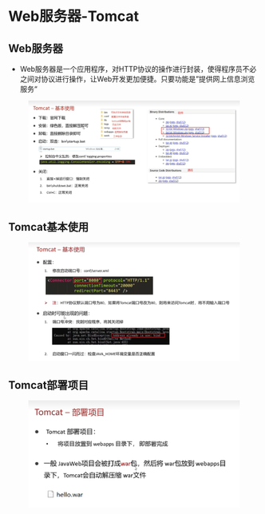 # Web服务器-Tomcat

## Web服务器

* Web服务器是一个应用程序，对HTTP协议的操作进行封装，使得程序员不必之间对协议进行操作，让Web开发更加便捷。只要功能是”提供网上信息浏览服务“

<figure><img src="../.gitbook/assets/image (1) (7) (1).png" alt=""><figcaption></figcaption></figure>

## Tomcat基本使用

<figure><img src="../.gitbook/assets/image (4).png" alt=""><figcaption></figcaption></figure>

## Tomcat部署项目

<figure><img src="../.gitbook/assets/image (4) (5).png" alt=""><figcaption></figcaption></figure>
